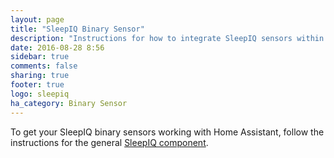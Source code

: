 ```yaml
---
layout: page
title: "SleepIQ Binary Sensor"
description: "Instructions for how to integrate SleepIQ sensors within Home Assistant."
date: 2016-08-28 8:56
sidebar: true
comments: false
sharing: true
footer: true
logo: sleepiq
ha_category: Binary Sensor
---
```


To get your SleepIQ binary sensors working with Home Assistant, follow the instructions for the general [SleepIQ component](/components/sleepiq/).
